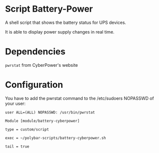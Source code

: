 # Script Battery-Power

A shell script that shows the battery status for UPS devices.

It is able to display power supply changes in real time.


# Dependencies
`pwrstat` from CyberPower's website

# Configuration

You have to add the pwrstat command to the /etc/sudoers NOPASSWD of your user:

`user ALL=(ALL) NOPASSWD: /usr/bin/pwrstat`

`Module
[module/battery-cyberpower]`

`type = custom/script`

`exec = ~/polybar-scripts/battery-cyberpower.sh`

`tail = true`
